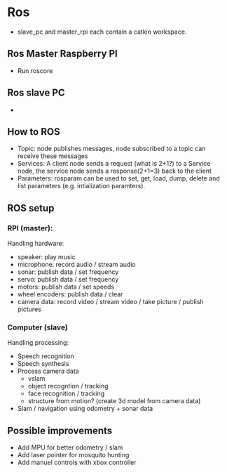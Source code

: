 # Ros
- slave\_pc and master\_rpi each contain a catkin workspace.


## Ros Master Raspberry PI
- Run roscore

## Ros slave PC
- 


## How to ROS
- Topic: node publishes messages, node subscribed to a topic can receive these messages
- Services: A client node sends a request (what is 2+1?) to a Service node, the service node sends a response(2+1=3) back to the client
- Parameters: rosparam can be used to set, get, load, dump, delete and list parameters (e.g. intialization paramters).


## ROS setup
### RPI (master):
Handling hardware:
- speaker: play music
- microphone: record audio / stream audio
- sonar: publish data / set frequency
- servo: publish data / set frequency
- motors: publish data / set speeds
- wheel encoders: publish data / clear
- camera data: record video / stream video / take picture / publish pictures

### Computer (slave)
Handling processing:
- Speech recognition
- Speech synthesis 
- Process camera data
   - vslam
   - object recogntion / tracking
   - face recognition / tracking
   - structure from motion? (create 3d model from camera data)
- Slam / navigation using odometry + sonar data


## Possible improvements
- Add MPU for better odometry / slam
- Add laser pointer for mosquito hunting
- Add manuel controls with xbox controller
